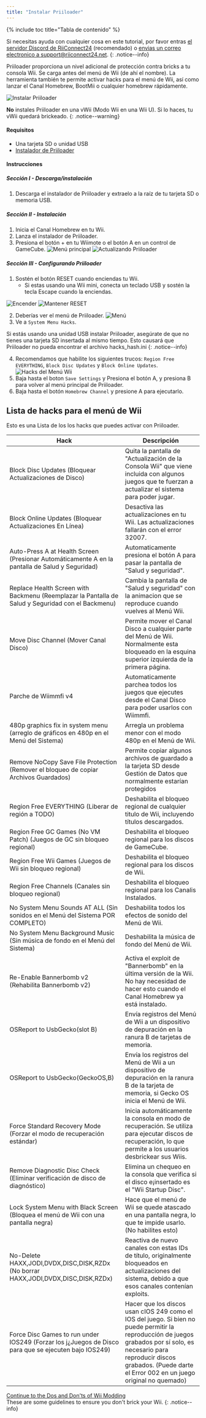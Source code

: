 ```yaml
---
title: "Instalar Priiloader"
---
```


{% include toc title="Tabla de contenido" %}

Si necesitas ayuda con cualquier cosa en este tutorial, por favor entras [el servidor Discord de RiiConnect24](https://discord.gg/rc24) (recomendado) o [envias un correo electronico a support@riiconnect24.net](mailto:support@riiconnect24.net).
{: .notice--info}

Priiloader proporciona un nivel adicional de protección contra bricks a tu consola Wii. Se carga antes del menú de Wii (de ahí el nombre). La herramienta también te permite activar hacks para el menú de Wii, así como lanzar el Canal Homebrew, BootMii o cualquier homebrew rápidamente.

![Instalar Priiloader](/images/priiloader.jpg)

**No** instales Priiloader en una vWii (Modo Wii en una Wii U). Si lo haces, tu vWii quedará brickeado.
{: .notice--warning}

#### Requisitos

- Una tarjeta SD o unidad USB
- [Instalador de Priiloader](https://hbb1.oscwii.org/hbb/priiloader/priiloader.zip)

#### Instrucciones

##### Sección I - Descarga/instalación

1. Descarga el instalador de Priiloader y extraelo a la raíz de tu tarjeta SD o memoria USB.

##### Sección II - Instalación

1. Inicia el Canal Homebrew en tu Wii.
2. Lanza el instalador de Priiloader.
3. Presiona el botón + en tu Wiimote o el botón A en un control de GameCube. ![Menú principal](/images/Priiloader/installer.png) ![Actualizando Priiloader](/images/Priiloader/installing.png)

##### Sección III - Configurando Priiloader

1. Sostén el botón RESET cuando enciendas tu Wii.
   - Si estas usando una Wii mini, conecta un teclado USB y sostén la tecla Escape cuando la enciendas.

![Encender](/images/Priiloader/on.jpg) ![Mantener RESET](/images/Priiloader/reset.jpg)

2. Deberías ver el menú de Priiloader. ![Menú](/images/Priiloader/mainmenu.png)
3. Ve a `System Menu Hacks`.

Si estás usando una unidad USB instalar Priiloader, asegúrate de que no tienes una tarjeta SD insertada al mismo tiempo. Esto causará que Priiloader no pueda encontrar el archivo hacks_hash.ini
{: .notice--info}

4. Recomendamos que habilite los siguientes trucos: `Region Free EVERYTHING`, `Block Disc Updates` y `Block Online Updates`. ![Hacks del Menú Wii](/images/Priiloader/hacks.png)
1. Baja hasta el boton `Save Settings` y Presiona el botón A, y presiona B para volver al menú principal de Priiloader.
1. Baja hasta el botón `Homebrew Channel` y presione A para ejecutarlo.

## Lista de hacks para el menú de Wii

Esto es una Lista de los los hacks que puedes activar con Priiloader.

| Hack                                                                                                 | Descripción                                                                                                                                                                                                                                  |
| ---------------------------------------------------------------------------------------------------- | -------------------------------------------------------------------------------------------------------------------------------------------------------------------------------------------------------------------------------------------- |
| Block Disc Updates (Bloquear Actualizaciones de Disco)                                               | Quita la pantalla de "Actualización de la Consola Wii" que viene incluida con algunos juegos que te fuerzan a actualizar el sistema para poder jugar.                                                                                        |
| Block Online Updates (Bloquear Actualizaciones En Línea)                                             | Desactiva las actualizaciones en tu Wii. Las actualizaciones fallarán con el error 32007.                                                                                                                                                    |
| Auto-Press A at Health Screen (Presionar Automáticamente A en la pantalla de Salud y Seguridad)      | Automaticamente presiona el botón A para pasar la pantalla de "Salud y seguridad".                                                                                                                                                           |
| Replace Health Screen with Backmenu (Reemplazar la Pantalla de Salud y Seguridad con el Backmenu)    | Cambia la pantalla de "Salud y seguridad" con la animacion que se reproduce cuando vuelves al Menú Wii.                                                                                                                                      |
| Move Disc Channel (Mover Canal Disco)                                                                | Permite mover el Canal Disco a cualquier parte del Menú de Wii. Normalmente esta bloqueado en la esquina superior izquierda de la primera página.                                                                                            |
| Parche de Wiimmfi v4                                                                                 | Automaticamente parchea todos los juegos que ejecutes desde el Canal Disco para poder usarlos con Wiimmfi.                                                                                                                                   |
| 480p graphics fix in system menu (arreglo de gráficos en 480p en el Menú del Sistema)                | Arregla un problema menor con el modo 480p en el Menú de Wii.                                                                                                                                                                                |
| Remove NoCopy Save File Protection (Remover el bloqueo de copiar Archivos Guardados)                 | Permite copiar algunos archivos de guardado a la tarjeta SD desde Gestión de Datos que normalmente estarían protegidos                                                                                                                       |
| Region Free EVERYTHING (Liberar de región a TODO)                                                    | Deshabilita el bloqueo regional de cualquier titulo de Wii, incluyendo títulos descargados.                                                                                                                                                  |
| Region Free GC Games (No VM Patch) (Juegos de GC sin bloqueo regional)                               | Deshabilita el bloqueo regional para los discos de GameCube.                                                                                                                                                                                 |
| Region Free Wii Games (Juegos de Wii sin bloqueo regional)                                           | Deshabilita el bloqueo regional para los discos de Wii.                                                                                                                                                                                      |
| Region Free Channels (Canales sin bloqueo regional)                                                  | Deshabilita el bloqueo regional para los Canalis Instalados.                                                                                                                                                                                 |
| No System Menu Sounds AT ALL (Sin sonidos en el Menú del Sistema POR COMPLETO)                       | Deshabilita todos los efectos de sonido del Menú de Wii.                                                                                                                                                                                     |
| No System Menu Background Music (Sin música de fondo en el Menú del Sistema)                         | Deshabilita la música de fondo del Menú de Wii.                                                                                                                                                                                              |
| Re-Enable Bannerbomb v2 (Rehabilita Bannerbomb v2)                                                   | Activa el exploit de "Bannerbomb" en la última versión de la Wii. No hay necesidad de hacer esto cuando el Canal Homebrew ya está instalado.                                                                                                 |
| OSReport to UsbGecko(slot B)                                                                         | Envía registros del Menú de Wii a un dispositivo de depuración en la ranura B de tarjetas de memoria.                                                                                                                                        |
| OSReport to UsbGecko(GeckoOS,B)                                                                      | Envía los registros del Menú de Wii a un dispositivo de depuración en la ranura B de la tarjeta de memoria, si Gecko OS inicia el Menú de Wii.                                                                                               |
| Force Standard Recovery Mode (Forzar el modo de recuperación estándar)                               | Inicia automáticamente la consola en modo de recuperación. Se utiliza para ejecutar discos de recuperación, lo que permite a los usuarios desbrickear sus Wiis.                                                                              |
| Remove Diagnostic Disc Check (Eliminar verificación de disco de diagnóstico)                         | Elimina un chequeo en la consola que verifica si el disco e¡insertado es el "Wii Startup Disc".                                                                                                                                              |
| Lock System Menu with Black Screen (Bloquea el menú de Wii con una pantalla negra)                   | Hace que el menú de Wii se quede atascado en una pantalla negra, lo que te impide usarlo. (No habilites esto)                                                                                                                                |
| No-Delete HAXX,JODI,DVDX,DISC,DISK,RZDx (No borrar HAXX,JODI,DVDX,DISC,DISK,RZDx)                    | Reactiva de nuevo canales con estas IDs de título, originalmente bloqueados en actualizaciones del sistema, debido a que esos canales contenían exploits.                                                                                    |
| Force Disc Games to run under IOS249 (Forzar los j¿Juegos de Disco para que se ejecuten bajo IOS249) | Hacer que los discos usan cIOS 249 como el IOS del juego. Si bien no puede permitir la reproducción de juegos grabados por sí solo, es necesario para reproducir discos grabados. (Puede darte el Error 002 en un juego original no quemado) |

[Continue to the Dos and Don'ts of Wii Modding](dosanddonts)<br> These are some guidelines to ensure you don't brick your Wii.
{: .notice--info}
